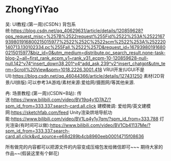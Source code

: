# ZhongYiYao
吴:
UI教程:(第一周)(CSDN:)
背包系统:https://blog.csdn.net/qq_40629631/article/details/120859628?ops_request_misc=%257B%2522request%255Fid%2522%253A%2522167939801916800215015977%2522%252C%2522scm%2522%253A%252220140713.130102334.pc%255Fall.%2522%257D&request_id=167939801916800215015977&biz_id=0&utm_medium=distribute.pc_search_result.none-task-blog-2~all~first_rank_ecpm_v1~rank_v31_ecpm-10-120859628-null-null.142^v74^insert_down38,201^v4^add_ask,239^v2^insert_chatgpt&utm_term=Scroll%20View&spm=1018.2226.3001.418
VRUI开发(UGUI不是UI):https://blog.csdn.net/qq_46044366/article/details/127431250
素材(2D背景/UI排版):可以参考3A游戏/素材来源:爱给网/摄图网/等其他来源.

冉:
场景教程:(第一周)(CSDN+B站):
传送:https://www.bilibili.com/video/BV19q4y1D7AZ/?spm_id_from=333.337.search-card.all.click
建模微调: 爱给网/英文建模网:https://sketchfab.com/feed
Unity渲染烘培导航功能:https://www.bilibili.com/video/BV1Lq4y1y7qm/?spm_id_from=333.788
灯光渲染(有时间可以做):https://www.bilibili.com/video/BV1Cb41137Me/?spm_id_from=333.337.search-card.all.click&vd_source=e68d289b4cb8960eeb00014715f08636

所有做完的内容都可以把源文件的内容变成压缩包发给微信即可~~~
期待大家的作品~~(假装这里有个鲜花)
